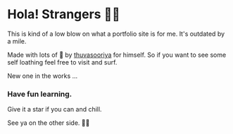 # Hola! Strangers 👋🏽

This is kind of a low blow on what a portfolio site is for me. It's outdated by a mile.

Made with lots of 🖤 by [thuvasooriya](https://thuvasooriya.github.io) for himself. So if you want to see some self loathing feel free to visit and surf.

New one in the works ...

### Have fun learning.

Give it a star if you can and chill.

See ya on the other side. ✌🏽
